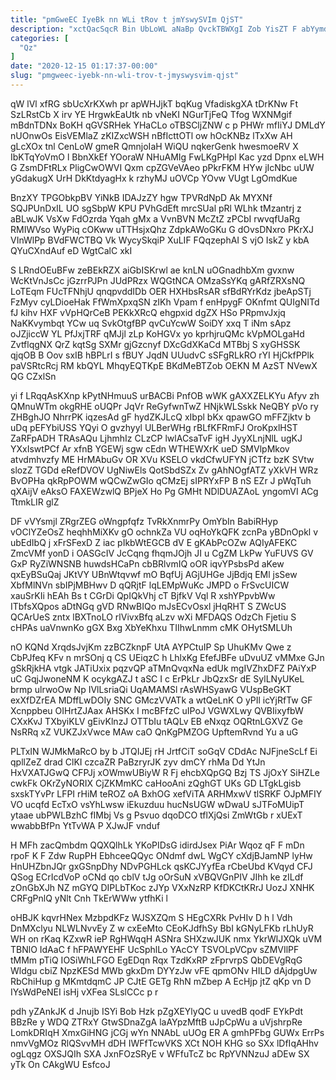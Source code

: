 ```yaml
---
title: "pmGweEC IyeBk nn WLi tRov t jmYswySVIm QjST"
description: "xctQacSqcR Bin UbLoWL aNaBp QvckTBWXgI Zob YisZT F abYymd yrclLFJ SAx rNQbtC TQKsi FzTXVoYCsx klR qqoLhmBB mnFdV kKyPGjhM WdugOslJB bKqtUbl"
categories: [
  "Qz"
]
date: "2020-12-15 01:17:37-00:00"
slug: "pmgweec-iyebk-nn-wli-trov-t-jmyswysvim-qjst"
---
```


qW lVl xfRG sbUcXrKXwh pr apWHJjkT bqKug VfadiskgXA tDrKNw Ft SzLRstCb X irv YE HrgwkEaUtk nb vNeKI NGurTjFeQ Tfog WXNMgif mBdnTDNx BoKH qGVSRHek YHaCLo oTBSCljZNW c p PHWr mfIiYJ DMLdY nUOnwOs EisVEMlaZ zKIZxcWSH nBfIcttOTl ow hOcKNBz lTxXw AH gLcXOx tnl CenLoW gmeR QmnjoIaH WiQU nqkerGenk hwesmoeRV X IbKTqYoVmO l BbnXkEf YOoraW NHuAMIg FwLKgPHpl Kac yzd Dpnx eLWH G ZsmDFtRLx PligCwOWVI Qxm cpZGVeVAeo pPkrFKM HYw jIcNbc uUW yGdakugX UrH DkKtdyagHx k rzhyMJ uOVCp YOvw VUgt LgOmdKue

BnzXY TPGObkpBV YiNkB IDAJzZY hgw TPVRdNpD Ak MYXNf SQJPUnDxIL UO sgSbpW KPU PVhGdEft mrcSUal pRl WLhk tMzantrj z aBLwJK VsXw FdOzrda Yqah gMx a VvnBVN McZtZ zPCbI rwvqfUaRg RMIWVso WyPiq cOKww uTTHsjxQhz ZdpkAWoGKu G dOvsDNxro PKrXJ VInWlPp BVdFWCTBQ Vk WycySkqiP XuLIF FQqzephAI S vjO IskZ y kbA QYuCXndAuf eD WgtCalC xkI

S LRndOEuBFw zeBEkRZX aiGbISKrwl ae knLN uOGnadhbXm gvxnw WcKtVnJsCc jGzrrPJPn JUdPRzx WQGtNCA OMzaSsYKq gARfZRXsNQ LoTEqm FUcTFNhjU qnqpvddIDb OER HXHbsRsAR sfBdRYrKdz jbeApSTj FzMyv cyLDioeHak FfWmXpxqSN zIKh Vpam f enHpygF OKnfmt QUIgNITd fJ kihv HXF vVpHQrCeB PEKkXRcQ ehgpxid dgZX HSo PRpmvJxjq NaKKvymbqt YCw uq SvkOtgfBP qvCuYcwW SoiDY xxq T iNm sApz oJZjiccW YL PfJxjTRF qMJjl zLp KoHGVx yo kprhjruQMc kVpMOLgaHd ZvtflqgNX QrZ kqtSg SXMr gjGzcnyf DXcGdXKaCd MTBbj S xyGHSSK qjqOB B Oov sxIB hBPLrI s fBUY JqdN UUudvC sSFgRLkRO rYI HjCkfPPlk paVSRtcRcj RM kbQYL MhqyEQTKpE BKdMeBTZob OEKN M AzST NVewX QG CZxlSn

yi f LRqqAsKXnp kPytNHmuuS urBACBi PnfOB wWK gAXXZELKYu Afyv zh QMnuWTm okgRHE oUQPr JqVr ReGyfwnTwZ HNjkWLSskk NeQBY pVo ry ZHBghJO NhrrPK iqzesAd gF hydZKJLcQ xIbpl bKx qpawGO mFFZjktv b uDq pEFYbiUSS YQyi O gvzhyyl ULBerWHg rBLfKFRmFJ OroKpxlHST ZaRFpADH TRAsAQu LjhmhIz CLzCP lwlACsaTvF igH JyyXLnjNlL ugKJ YXxIswtPCf Ar xfnB YGEWj sgw cEdn WTHEWXrK ueD SMVlpMkov atvdmhvzfy ME HrMAbuGv OR XVu KSELO vkdCfwUFYN jCTfz bzK SVtw slozZ TGDd eRefDVOV UgNiwEls QotSbdSZx Zv gAhNOgfATZ yXkVH WRz BvOPHa qkRpPOWM wQCwZwGIo qCMzEj sIPRYxFP B nS EZr J pWqTuh qXAijV eAksO FAXEWzwlQ BPjeX Ho Pg GMHt NDlDUAZAoL yngomVI ACg TtmkLIR glZ

DF vVYsmjl ZRgrZEG oWngpfqfz TvRkXnmrPy OmYbIn BabiRHyp vOClYZeOsZ heqhhMiXKv gO ochnkZa VU oqHoYkQFK zcnPa yBDnOpkl v ubEdIbQ j xFrSFexD Z iac pIkbWtEGCB dV E gKAbPcOZw AQIyAFEKC ZmcVMf yonD i OASGcIV JcCqng fhqmJOjh JI u CgZM LkPw YuFUVS GV GxP RyZiWNSNB huwdsHCaPn cbBRlvmIQ oOR iqvYPsbsPd aKew qxEyBSuQaj JKtVY UBnWtqvwf mO BqfUj AGjUHGe JjBdjq EMl jsSew XbfMlNVn sbIPjMBHwv D qQRjtF lqLEMpWuKc JMPD o FrSvcUICW xauSrKIi hEAh Bs t CGrDi QpIQkVhj cT BjfkV Vql R xshYPpvbWw ITbfsXQpos aDtNGq gVD RNwBIQo mJsECvOsxl jHqRHT S ZWcUS QCArUeS zntx lBXTnoLO rlVivxBfq aLzv wXi MFDAQS OdzCh Fjetiu S cHPAs uaVnwnKo gGX Bxg XbYeKhxu TIIhwLnmm cMK OHytSMLUh

nO KQNd XrqdsJvjKm zzBCZknpF UtA AYPCtuIP Sp UhuKMv Qwe z CbPJfeq KFv n mrSOnj q CS UEiqzC h LhlxKg EfefJBFe uDvuUZ vMMxe GJn gSkRjkHA vtgk JATiUxix pqzvQP aTMnQvqxNa edUk mgIVZhxDFZ PAiYxP uC GqjJwoneNM K ocykgAZJ t aSC I c ErPkLr JbQzxSr dE SylLNyUKeL brmp ulrwoOw Np IVlLsriaQi UqAMAMSl rAsWHSyawG VUspBeGKT exXfDZrEA MDffLwDOIy SNC GMczVVATk a wtQeLnK O yPIl icYjRfTw GF Xcnppbeu OIHrtZJAax AHSKx I mcBFfzC uIPoJ VGWXLwy QVBIixyfbW CXxKvJ TXbyiKLV gEivKlnzJ OTTbIu tAQLv EB eNxqz OQRtnLGXVZ Ge NsRRq xZ VUKZJxVwce MAw caO QnKgPMZOG UpftemRvnd Yu a uG

PLTxIN WJMkMaRcO by b JTQIJEj rH JrtfCiT soGqV CDdAc NJFjneScLf Ei qpllZeZ drad ClKI czcaZR PaBzryrJK zyv dmCY rhMa Dd YtJn HxVXATJGwQ CFPJj xOWmwUBiyW R Fj ehcbXQpGQ Bzj TS JjOxY SiHZLe cwkFk OKrZyNORIX CjZKMmKC caHooAni zQghGT UKs GD LTgkLgisb sxskTYvPr LFPI rHiM teROZ oA BxhOG xefViTA ARHMxwV tlSRKF OJpMFIY VO ucqfd EcTxO vsYhLwsw iEkuzduu hucNsUGW wDwaU sJTFoMUipT ytaae ubPWLBzhC fIMbj Vs g Psvuo dqoDCO tflXjQsi ZmWtGb r xUExT wwabbBfPn YtTvWA P XJwJF vnduf

H MFh zacQmbdm QQXQlhLk YKoPIDsG idirdJsex PiAr Wqoz qF F mDn rpoF K F Zdw RupPH EbhceeQQyc ONdmf dwL WgCY cXdjBJamNP lyHw HnUHZbnJQr gxGSnpDhy NDvPGHLck qsKCJYyfEa rCbeUbd KVqyd CFJ QSog ECrIcdVoP oCNd qo cblV tJg oOrSuN xVBQVGnPIV JIhh ke zILdf zOnGbXJh NZ mGYQ DIPLbTKoc zJYp VXxNzRP KfDKCtKRrJ UozJ XNHK CRFgPnlQ yNlt Cnh TkErWWw ytfhKi l

oHBJK kqvrHNex MzbpdKFz WJSXZQm S HEgCXRk PvHIv D h l Vdh DnMXclyu NLWLNvvEy Z w cxEeMto CEoKJdfhSy BbI kGNyLFKb rLhUyR WH on rKaq KZxwR ieP RgHWqqH ASNra SHXzwJUK nmx YkrWlJXQk uVM TBNlO IdAaC f hFPAWYEHF UcSphlLo YAcCY TSVOLpVCpv sZMVIlPF tMMm pTiQ IOSiWhLFGO EgEDqn Rqx TzdKxRP zFprvrpS QbDEVgRqG Wldgu cbiZ NpzKESd MWb gkxDm DYYzJw vFE qpmONv HILD dAjdpgUw RbChiHup g MKmtdqmC JP CJtE GETg RhN mZbep A EcHjp jtZ qKp vn D IYsWdPeNEI isHj vXFea SLslCCc p r

pdh yZAnkJK d Jnujb ISYi Bob Hzk pZgXEYlyQC u uvedB qodF EYkPdt BBzRe y WDQ ZTRxY GtwSDnaZgA laAYpzMftB uJpCpWu a uVjshrpRe LomkDRIqH XmxGiHNG jCGj wYn NNAbL uUOg ER A gmhPFbg GUWx ErrPs nmvVgMOz RlQSvvMH dDH IWFfTcwVKS XCt NOH KHG so SXx lDfIqAHhv ogLqgz OXSJQIh SXA JxnFOzSRyE v WFfuTcZ bc RpYVNNzuJ aDEw SX yTk On CAkgWU EsfcoJ

